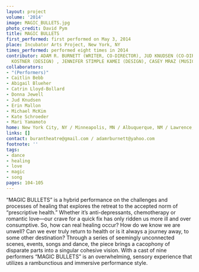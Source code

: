 ```yaml
---
layout: project
volume: '2014'
image: MAGIC_BULLETS.jpg
photo_credit: David Pym
title: MAGIC BULLETS
first_performed: first performed on May 3, 2014
place: Incubator Arts Project, New York, NY
times_performed: performed eight times in 2014
contributor: ADAM R. BURNETT (WRITER, CO-DIRECTOR), JUD KNUDSEN (CO-DIRECTOR), NICHOLAS
  KOSTNER (DESIGN) , JENNIFER STIMPLE KAMEI (DESIGN), CASEY MRAZ (MUSIC)
collaborators:
- "(Performers)"
- Caitlin Bebb
- Abigail Blueher
- Catrin Lloyd-Bollard
- Donna Jewell
- Jud Knudsen
- Erin Mallon
- Michael McKim
- Kate Schroeder
- Mari Yamamoto
home: New York City, NY / Minneapolis, MN / Albuquerque, NM / Lawrence, KS
links: []
contact: burantheatre@gmail.com / adamrburnett@yahoo.com
footnote: ''
tags:
- dance
- healing
- love
- magic
- song
pages: 104-105
---
```


“MAGIC BULLETS” is a hybrid performance on the challenges and processes of healing that explores the retreat to the accepted norm of “prescriptive health.” Whether it’s anti-depressants, chemotherapy or romantic love—our crave for a quick fix has only ridden us more ill and over consumptive. So, how can real healing occur? How do we know we are unwell? Can we ever truly return to health or is it always a journey away, to some other destination? Through a series of seemingly unconnected scenes, events, songs and dance, the piece brings a cacophony of disparate parts into a singular cohesive vision. With a cast of nine performers “MAGIC BULLETS” is an overwhelming, sensory experience that utilizes a rambunctious and immersive performance style.
